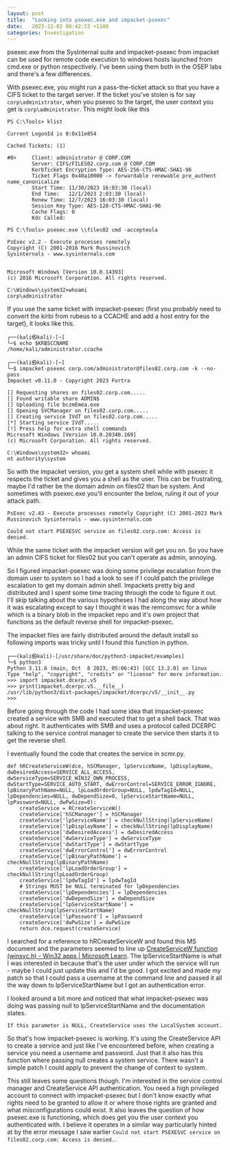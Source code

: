 ```yaml
---
layout: post
title:  "Looking into psexec.exe and impacket-psexec"
date:   2023-12-02 08:42:53 +1100
categories: Investigation
---
```

psexec.exe from the SysInternal suite and impacket-psexec from impacket can be used for remote code execution to windows hosts launched from cmd.exe or python respectively. I've been using them both in the OSEP labs and there's a few differences. 

With psexec.exe, you might run a pass-the-ticket attack so that you have a CIFS ticket to the target server. If the ticket you've stolen is for say `corp\administrator`, when you psexec to the target, the user context you get is `corp\administrator`. 
This might look like this 
```
PS C:\Tools> klist

Current LogonId is 0:0x11e854

Cached Tickets: (1)

#0>     Client: administrator @ CORP.COM
        Server: CIFS/FILES02.corp.com @ CORP.COM
        KerbTicket Encryption Type: AES-256-CTS-HMAC-SHA1-96
        Ticket Flags 0x40a10000 -> forwardable renewable pre_authent name_canonicalize
        Start Time: 11/30/2023 16:03:30 (local)
        End Time:   12/1/2023 2:03:30 (local)
        Renew Time: 12/7/2023 16:03:30 (local)
        Session Key Type: AES-128-CTS-HMAC-SHA1-96
        Cache Flags: 0
        Kdc Called:

PS C:\Tools> psexec.exe \\files02 cmd -accepteula

PsExec v2.2 - Execute processes remotely
Copyright (C) 2001-2016 Mark Russinovich
Sysinternals - www.sysinternals.com


Microsoft Windows [Version 10.0.14393]
(c) 2016 Microsoft Corporation. All rights reserved.

C:\Windows\system32>whoami
corp\administrator
```

If you use the same ticket with impacket-psexec (first you probably need to convert the kirbi from rubeus to a CCACHE and add a host entry for the target), it looks like this.
```
┌──(kali㉿kali)-[~]
└─$ echo $KRB5CCNAME
/home/kali/administrator.ccache

┌──(kali㉿kali)-[~]
└─$ impacket-psexec corp.com/administrator@files02.corp.com -k --no-pass
Impacket v0.11.0 - Copyright 2023 Fortra

[] Requesting shares on files02.corp.com.....
[] Found writable share ADMIN$
[] Uploading file bczmEmea.exe
[] Opening SVCManager on files02.corp.com.....
[] Creating service IVdT on files02.corp.com.....
[*] Starting service IVdT.....
[!] Press help for extra shell commands
Microsoft Windows [Version 10.0.20348.169]
(c) Microsoft Corporation. All rights reserved.

C:\Windows\system32> whoami
nt authority\system
```

So with the impacket version, you get a system shell while with psexec it respects the ticket and gives you a shell as the user. This can be frustrating, maybe I'd rather be the domain admin on files02 than be system. And sometimes with psexec.exe you'll encounter the below, ruling it out of your attack path.
```
PsExec v2.43 - Execute processes remotely Copyright (C) 2001-2023 Mark Russinovich Sysinternals - www.sysinternals.com 

Could not start PSEXESVC service on files02.corp.com: Access is denied.
```
While the same ticket with the impacket version will get you on. So you have an admin CIFS ticket for files02 but you can't operate as admin, annoying.

So I figured impacket-psexec was doing some privilege escalation from the domain user to system so I had a look to see if I could patch the privilege escalation to get my domain admin shell. Impackets pretty big and distributed and I spent some time tracing through the code to figure it out. I'll skip talking about the various hypotheses I had along the way about how it was escalating except to say I thought it was the remcomsvc for a while which is a binary blob in the impacket repo and it's own project that functions as the default reverse shell for impacket-psexec.

The impacket files are fairly distributed around the default install so following imports was tricky until I found this function in python.
```
┌──(kali㉿kali)-[/usr/share/doc/python3-impacket/examples]
└─$ python3                                                                                                         
Python 3.11.6 (main, Oct  8 2023, 05:06:43) [GCC 13.2.0] on linux
Type "help", "copyright", "credits" or "license" for more information.
>>> import impacket.dcerpc.v5
>>> print(impacket.dcerpc.v5.__file__)
/usr/lib/python3/dist-packages/impacket/dcerpc/v5/__init__.py
>>> 
```

Before going through the code I had some idea that impacket-psexec created a service with SMB and executed that to get a shell back. That was about right. It authenticates with SMB and uses a protocol called DCERPC talking to the service control manager to create the service then starts it to get the reverse shell.

I eventually found the code that creates the service in scmr.py.
```
def hRCreateServiceW(dce, hSCManager, lpServiceName, lpDisplayName, dwDesiredAccess=SERVICE_ALL_ACCESS, dwServiceType=SERVICE_WIN32_OWN_PROCESS, dwStartType=SERVICE_AUTO_START, dwErrorControl=SERVICE_ERROR_IGNORE, lpBinaryPathName=NULL, lpLoadOrderGroup=NULL, lpdwTagId=NULL, lpDependencies=NULL, dwDependSize=0, lpServiceStartName=NULL, lpPassword=NULL, dwPwSize=0):
    createService = RCreateServiceW()
    createService['hSCManager'] = hSCManager
    createService['lpServiceName'] = checkNullString(lpServiceName)
    createService['lpDisplayName'] = checkNullString(lpDisplayName)
    createService['dwDesiredAccess'] = dwDesiredAccess
    createService['dwServiceType'] = dwServiceType
    createService['dwStartType'] = dwStartType
    createService['dwErrorControl'] = dwErrorControl
    createService['lpBinaryPathName'] = checkNullString(lpBinaryPathName)
    createService['lpLoadOrderGroup'] = checkNullString(lpLoadOrderGroup)
    createService['lpdwTagId'] = lpdwTagId
    # Strings MUST be NULL terminated for lpDependencies
    createService['lpDependencies'] = lpDependencies
    createService['dwDependSize'] = dwDependSize
    createService['lpServiceStartName'] = checkNullString(lpServiceStartName)
    createService['lpPassword'] = lpPassword
    createService['dwPwSize'] = dwPwSize
    return dce.request(createService)
```

I searched for a reference to hRCreateServiceW and found this MS document and the parameters seemed to line up [CreateServiceW function (winsvc.h) - Win32 apps | Microsoft Learn](https://learn.microsoft.com/en-us/windows/win32/api/winsvc/nf-winsvc-createservicew). The lpServiceStartName is what I was interested in because that's the user under which the service will run - maybe I could just update this and I'd be good. I got excited and made my patch so that I could pass a username at the command line and passed it all the way down to lpServiceStartName but I got an authentication error.

I looked around a bit more and noticed that what impacket-psexec was doing was passing null to lpServiceStartName and the documentation states.
```
If this parameter is NULL, CreateService uses the LocalSystem account.
```

So that's how impacket-psexec is working. It's using the CreateService API to create a service and just like I've encountered before, when creating a service you need a username and password. Just that it also has this function where passing null creates a system service. There wasn't a simple patch I could apply to prevent the change of context to system.

This still leaves some questions though. I'm interested in the service control manager and CreateService API authentication. You need a high privileged account to connect with impacket-psexec but I don't know exactly what rights need to be granted to allow it or where those rights are granted and what misconfigurations could exist. It also leaves the question of how psexec.exe is functioning, which does get you the user context you authenticated with. I believe it operates in a similar way particularly hinted at by the error message I saw earlier `Could not start PSEXESVC service on files02.corp.com: Access is denied.`.


